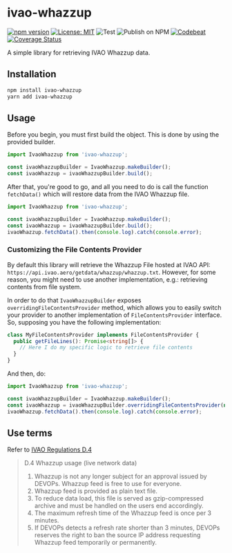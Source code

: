 # ivao-whazzup

[![npm version](https://badge.fury.io/js/ivao-whazzup.svg)](https://badge.fury.io/js/ivao-whazzup)
[![License: MIT](https://img.shields.io/badge/License-MIT-yellow.svg)](https://opensource.org/licenses/MIT)
![Test](https://github.com/jpedroh/ivao-whazzup/workflows/Test/badge.svg)
![Publish on NPM](https://github.com/jpedroh/ivao-whazzup/workflows/Publish%20on%20NPM/badge.svg)
[![Codebeat](https://codebeat.co/badges/d7fb7509-513e-4b3a-a552-79ae80b3a551)](https://codebeat.co/projects/github-com-jpedroh-ivao-whazzup-master)
[![Coverage Status](https://coveralls.io/repos/github/jpedroh/ivao-whazzup/badge.svg?branch=master)](https://coveralls.io/github/jpedroh/ivao-whazzup?branch=master)

A simple library for retrieving IVAO Whazzup data.

## Installation

```sh
npm install ivao-whazzup
yarn add ivao-whazzup
```

## Usage

Before you begin, you must first build the object. This is done by using the provided builder.

```typescript
import IvaoWhazzup from 'ivao-whazzup';

const ivaoWhazzupBuilder = IvaoWhazzup.makeBuilder();
const ivaoWhazzup = ivaoWhazzupBuilder.build();
```

After that, you're good to go, and all you need to do is call the function `fetchData()` which will restore data from the IVAO Whazzup file.

```typescript
import IvaoWhazzup from 'ivao-whazzup';

const ivaoWhazzupBuilder = IvaoWhazzup.makeBuilder();
const ivaoWhazzup = ivaoWhazzupBuilder.build();
ivaoWhazzup.fetchData().then(console.log).catch(console.error);
```

### Customizing the File Contents Provider

By default this library will retrieve the Whazzup File hosted at IVAO API: `https://api.ivao.aero/getdata/whazzup/whazzup.txt`. However, for some reason, you might need to use another implementation, e.g.: retrieving contents from file system.

In order to do that `IvaoWhazzupBuilder` exposes `overridingFileContentsProvider` method, which allows you to easily switch your provider to another implementation of `FileContentsProvider` interface. So, supposing you have the following implementation:

```typescript
class MyFileContentsProvider implements FileContentsProvider {
  public getFileLines(): Promise<string[]> {
    // Here I do my specific logic to retrieve file contents
  }
}
```

And then, do:

```typescript
import IvaoWhazzup from 'ivao-whazzup';

const ivaoWhazzupBuilder = IvaoWhazzup.makeBuilder();
const ivaoWhazzup = ivaoWhazzupBuilder.overridingFileContentsProvider(new MyFileContentsProvider()).build();
ivaoWhazzup.fetchData().then(console.log).catch(console.error);
```

## Use terms

Refer to [IVAO Regulations D.4](https://doc.ivao.aero/rules2:regulations#devops)

> D.4 Whazzup usage (live network data)
>
> 1. Whazzup is not any longer subject for an approval issued by DEVOPs. Whazzup feed is free to use for everyone.
> 2. Whazzup feed is provided as plain text file.
> 3. To reduce data load, this file is served as gzip-compressed archive and must be handled on the users end accordingly.
> 4. The maximum refresh time of the Whazzup feed is once per 3 minutes.
> 5. If DEVOPs detects a refresh rate shorter than 3 minutes, DEVOPs reserves the right to ban the source IP address requesting Whazzup feed temporarily or permanently.
